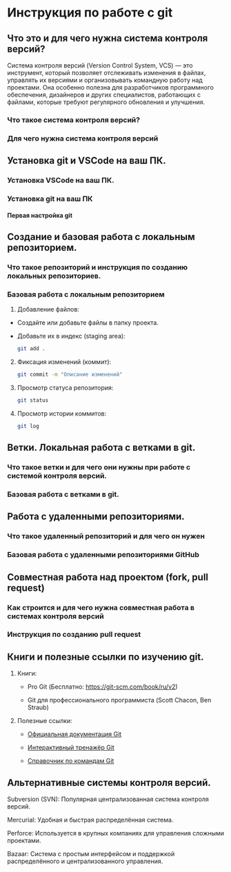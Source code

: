 # Инструкция по работе с git

## Что это и для чего нужна система контроля версий?

Система контроля версий (Version Control System, VCS) — это инструмент, который позволяет отслеживать изменения в файлах, управлять их версиями и организовывать командную работу над проектами. Она особенно полезна для разработчиков программного обеспечения, дизайнеров и других специалистов, работающих с файлами, которые требуют регулярного обновления и улучшения.

### Что такое система контроля версий?

### Для чего нужна система контроля версий

## Установка git и VSCode на ваш ПК.

### Установка VSCode на ваш ПК.

### Установка git на ваш ПК

#### Первая настройка git

## Создание и базовая работа с локальным репозиторием.

### Что такое репозиторий и инструкция по созданию локальных репозиториев.

### Базовая работа с локальным репозиторием

1. Добавление файлов:

* Создайте или добавьте файлы в папку проекта.

* Добавьте их в индекс (staging area):

    ```bash
    git add .
    ```

2. Фиксация изменений (коммит):

    ```bash
    git commit -m "Описание изменений"
    ```

3. Просмотр статуса репозитория:

    ```bash
    git status
    ```

4. Просмотр истории коммитов:

    ```bash
    git log
    ```



## Ветки. Локальная работа с ветками в git.

### Что такое ветки и для чего они нужны при работе с системой контроля версий.

### Базовая работа с ветками в git.

## Работа с удаленными репозиториями.

### Что такое удаленный репозиторий и для чего он нужен

### Базовая работа с удаленными репозиториями GitHub

## Совместная работа над проектом (fork, pull request)

### Как строится и для чего нужна совместная работа в системах контроля версий

### Инструкция по созданию pull request

## Книги и полезные ссылки по изучению git.

1. Книги:

    * Pro Git (Бесплатно: https://git-scm.com/book/ru/v2)

    * Git для профессионального программиста (Scott Chacon, Ben Straub)

2. Полезные ссылки:

    * [Официальная документация Git](https://git-scm.com/doc)

    * [Интерактивный тренажёр Git](https://learngitbranching.js.org/?locale=ru_RU)

    * [Справочник по командам Git](https://git-scm.com/docs)

## Альтернативные системы контроля версий.

Subversion (SVN): Популярная централизованная система контроля версий.

Mercurial: Удобная и быстрая распределённая система.

Perforce: Используется в крупных компаниях для управления сложными проектами.

Bazaar: Система с простым интерфейсом и поддержкой распределённого и централизованного управления.
